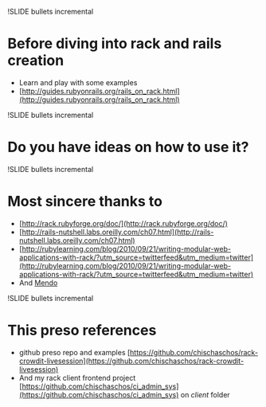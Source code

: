 !SLIDE bullets incremental
# Before diving into rack and rails creation #
* Learn and play with some examples
* [http://guides.rubyonrails.org/rails_on_rack.html](http://guides.rubyonrails.org/rails_on_rack.html)


!SLIDE bullets incremental
# Do you have ideas on how to use it? #


!SLIDE bullets incremental
# Most sincere thanks to #
* [http://rack.rubyforge.org/doc/](http://rack.rubyforge.org/doc/)
* [http://rails-nutshell.labs.oreilly.com/ch07.html](http://rails-nutshell.labs.oreilly.com/ch07.html)
* [http://rubylearning.com/blog/2010/09/21/writing-modular-web-applications-with-rack/?utm_source=twitterfeed&utm_medium=twitter](http://rubylearning.com/blog/2010/09/21/writing-modular-web-applications-with-rack/?utm_source=twitterfeed&utm_medium=twitter)
* And [Mendo](http://twitter.com/fabiannski)


!SLIDE bullets incremental
# This preso references #
* github preso repo and examples [https://github.com/chischaschos/rack-crowdit-livesession](https://github.com/chischaschos/rack-crowdit-livesession)
* And my rack client frontend project [https://github.com/chischaschos/ci_admin_sys](https://github.com/chischaschos/ci_admin_sys) on *client* folder
